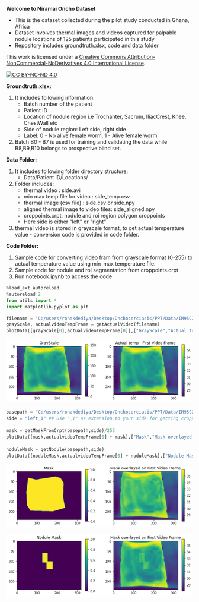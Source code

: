 **Welcome to Niramai Oncho Dataset**

* This is the dataset collected during the pilot study conducted in Ghana, Africa
* Dataset involves thermal images and videos captured for palpable nodule locations of 125 patients participated in this study
* Repository includes groundtruth.xlsx, code and data folder

This work is licensed under a
[Creative Commons Attribution-NonCommercial-NoDerivatives 4.0 International License][cc-by-nc-nd].

[![CC BY-NC-ND 4.0][cc-by-nc-nd-image]][cc-by-nc-nd]

[cc-by-nc-nd]: http://creativecommons.org/licenses/by-nc-nd/4.0/
[cc-by-nc-nd-image]: https://licensebuttons.net/l/by-nc-nd/4.0/88x31.png
[cc-by-nc-nd-shield]: https://img.shields.io/badge/License-CC%20BY--NC--ND%204.0-lightgrey.svg


**Groundtruth.xlsx:**
1. It includes following information:
    * Batch number of the patient
    * Patient ID
    * Location of nodule region i.e Trochanter, Sacrum, IIiacCrest, Knee, ChestWall etc
    * Side of nodule region: Left side, right side
    * Label: 0 - No alive female worm, 1 - Alive female worm
2. Batch B0 - B7 is used for training and validating the data while B8,B9,B10 belongs to prospective blind set.    

**Data Folder:**
1. It includes following folder directory structure:
    * Data/Patient ID/Locations/
2. Folder includes:
    * thermal video : side.avi
    * min max temp file for video : side_temp.csv
    * thermal image (csv file) : side.csv or side.npy
    * aligned thermal image to video files: side_aligned.npy
    * croppoints.crpt: nodule and roi region polygon croppoints
    * Here side is either "left" or "right"
3. thermal video is stored in grayscale format, to get actual temperature value - conversion code is provided in code folder.

**Code Folder:**
1. Sample code for converting video fram from grayscale format (0-255) to actual temperature value using min_max temperature file.
2. Sample code for nodule and roi segmentation from croppoints.crpt
3. Run notebook.ipynb to access the code


```python
%load_ext autoreload
%autoreload 2
from utils import *
import matplotlib.pyplot as plt
```

```python
filename = "C:/users/ronakdediya/Desktop/Onchocerciasis/PPT/Data/IM95C2/IIiacCrest/left"
grayScale, actualvideoTempFrame = getActualVideo(filename)          
plotData([grayScale[0],actualvideoTempFrame[0]],["GrayScale","Actual temp - First Video Frame"])
```


    
![png](Code/output_2_0.png)
    



```python
basepath = "C:/users/ronakdediya/Desktop/Onchocerciasis/PPT/Data/IM95C2/IIiacCrest/"
side = "left_1" ## Use "_1" as extension to your side for getting croppointsM

mask = getMaskFromCrpt(basepath,side)/255
plotData([mask,actualvideoTempFrame[0] + mask],["Mask","Mask overlayed on First Video Frame"])

noduleMask = getNodule(basepath,side)
plotData([noduleMask,actualvideoTempFrame[0] + noduleMask],["Nodule Mask","Mask overlayed on First Video Frame"])
```


    
![png](Code/output_3_0.png)
    



    
![png](Code/output_3_1.png)
    

